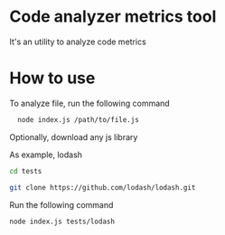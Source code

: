 # Code analyzer metrics tool

It's an utility to analyze code metrics

# How to use

To analyze file, run the following command

```bash
  node index.js /path/to/file.js
```
Optionally, download any js library

As example, lodash
```bash
cd tests

git clone https://github.com/lodash/lodash.git
```
Run the following command

```bash
node index.js tests/lodash
```